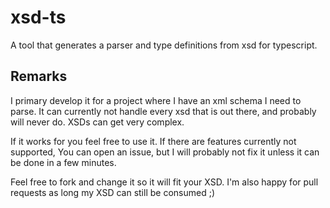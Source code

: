 # xsd-ts

A tool that generates a parser and type definitions from xsd for typescript.

## Remarks

I primary develop it for a project where I have an xml schema I need to parse.
It can currently not handle every xsd that is out there, and probably will
never do. XSDs can get very complex.

If it works for you feel free to use it. If there are features currently not
supported, You can open an issue, but I will probably not fix it unless it can
be done in a few minutes.

Feel free to fork and change it so it will fit your XSD. I'm also happy for pull
requests as long my XSD can still be consumed ;)
